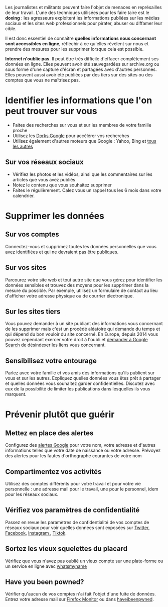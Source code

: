 Les journalistes et militants peuvent faire l'objet de menaces en représailles de leur travail. L'une des techniques utilisées pour les faire taire est le **doxing** : les agresseurs exploitent les
informations publiées sur les médias sociaux et les sites web professionnels pour pirater, abuser ou diffamer leur cible.


Il est donc essentiel de connaître **quelles informations nous concernant sont accessibles en ligne**, réfléchir à ce qu'elles
révèlent sur nous et prendre des mesures pour les supprimer lorsque cela
est possible.


**Internet n'oublie pas**. Il peut être très difficile d'effacer complètement ses données en ligne. Elles peuvent avoir été sauvegardées sur archive.org ou sous forme d'une capture d'écran et partagées avec d'autres personnes. Elles peuvent aussi avoir été publiées par des tiers sur des sites ou des comptes que vous ne maîtrisez pas.



Identifier les informations que l'on peut trouver sur vous
=====


* Faites des recherches sur vous et sur les membres de votre famille proche
* Utilisez les [Dorks Google](/atelier-investigation.html#/1) pour accélérer vos recherches
* Utilisez également d'autres moteurs que Google : Yahoo, Bing et [tous les autres](https://start.me/p/6rn8eo/osint)


Sur vos réseaux sociaux
---

* Vérifiez les photos et les vidéos, ainsi que les commentaires sur les articles que vous avez publiés
* Notez le contenu que vous souhaitez supprimer
* Faites le régulièrement. Calez vous un rappel tous les 6 mois dans votre calendrier.



Supprimer les données
====================


Sur vos comptes
----

Connectez-vous et supprimez toutes les données personnelles que vous avez identifiées et qui ne devraient pas être publiques.


Sur vos sites
----

Parcourez votre site web et tout autre site que vous gérez pour identifier les données sensibles et trouvez des moyens pour les supprimer dans la mesure du possible. Par exemple, utilisez un formulaire de contact au lieu d'afficher votre adresse physique ou de courrier électronique.


Sur les sites tiers
----

Vous pouvez demander à un site publiant des informations vous concernant de les supprimer mais c'est un procédé aléatoire qui demande du temps et qui dépend du bon vouloir du site concerné. En Europe, depuis 2014 vous pouvez cependant exercer votre droit à l'oubli et [demander à Google Search](https://support.google.com/websearch/troubleshooter/3111061?hl=fr) de désindexer les liens vous concernant.


Sensibilisez votre entourage
----

Parlez avec votre famille et vos amis des informations qu'ils publient sur vous et sur les autres. Expliquez quelles données vous êtes prêt à partager et quelles données vous souhaitez garder confidentielles. Discutez avec eux de la possibilité de limiter les publications dans lesquelles ils vous marquent.



Prévenir plutôt que guérir
===


Mettez en place des alertes
---
Configurez des [alertes Google](https://www.google.fr/alerts#) pour votre nom, votre adresse et d'autres informations telles que votre date de naissance ou votre adresse. Prévoyez des alertes pour les fautes d'orthographe courantes de votre nom


Compartimentez vos activités
----

Utilisez des comptes différents pour votre travail et pour votre vie personnelle : une adresse mail pour le travail, une pour le personnel, idem pour les réseaux sociaux. 


Vérifiez vos paramètres de confidentialité
----

Passez en revue les paramètres de confidentialité de vos comptes de réseaux sociaux pour voir quelles données sont exposées sur [Twitter](https://twitter.com/settings/audience_and_tagging),
[Facebook](https://www.facebook.com/privacy/checkup/?source=settings_and_privacy), [Instagram ](https://echap.eu.org/ressources/guides/guide-de-confidentialite-et-de-securite-pour-instagram/),
[Tiktok](https://support.tiktok.com/fr/account-and-privacy/account-privacy-settings/making-your-account-public-or-private).


Sortez les vieux squelettes du placard
---

Vérifiez que vous n'avez pas oublié un vieux compte sur une plate-forme ou un service en ligne avec [whatsmyname](https://whatsmyname.app/)


Have you been powned?
----

Vérifier qu'aucun de vos comptes n'ai fait l'objet d'une fuite de données. Entrez votre adresse mail sur [Firefox Monitor](https://monitor.firefox.com/) ou dans [haveibeenpwned](https://haveibeenpwned.com/).

